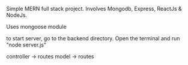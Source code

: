 Simple MERN full stack project. Involves Mongodb, Express, ReactJs & NodeJs.

Uses mongoose module

to start server, go to the backend directory. Open the terminal and run "node server.js"

controller -> routes
model -> routes